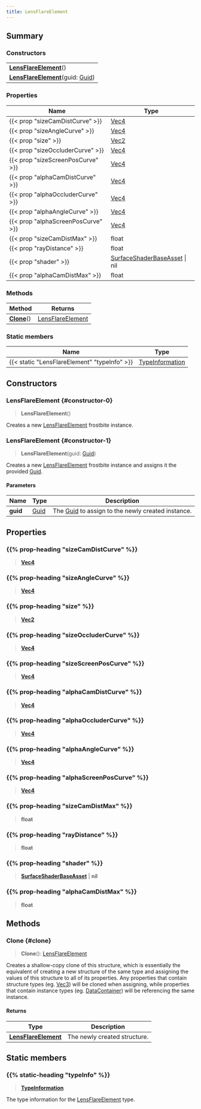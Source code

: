 ```yaml
---
title: LensFlareElement
---
```


## Summary

### Constructors

|  |
| --- |
| **[LensFlareElement](#constructor-0)**() |
| **[LensFlareElement](#constructor-1)**(guid: [Guid](/vext/ref/shared/type/guid)) |

### Properties

| Name | Type |
| ---- | ---- |
| {{< prop "sizeCamDistCurve" >}} | [Vec4](/vext/ref/shared/type/vec4) |
| {{< prop "sizeAngleCurve" >}} | [Vec4](/vext/ref/shared/type/vec4) |
| {{< prop "size" >}} | [Vec2](/vext/ref/shared/type/vec2) |
| {{< prop "sizeOccluderCurve" >}} | [Vec4](/vext/ref/shared/type/vec4) |
| {{< prop "sizeScreenPosCurve" >}} | [Vec4](/vext/ref/shared/type/vec4) |
| {{< prop "alphaCamDistCurve" >}} | [Vec4](/vext/ref/shared/type/vec4) |
| {{< prop "alphaOccluderCurve" >}} | [Vec4](/vext/ref/shared/type/vec4) |
| {{< prop "alphaAngleCurve" >}} | [Vec4](/vext/ref/shared/type/vec4) |
| {{< prop "alphaScreenPosCurve" >}} | [Vec4](/vext/ref/shared/type/vec4) |
| {{< prop "sizeCamDistMax" >}} | float |
| {{< prop "rayDistance" >}} | float |
| {{< prop "shader" >}} | [SurfaceShaderBaseAsset](/vext/ref/fb/surfaceshaderbaseasset) \| nil |
| {{< prop "alphaCamDistMax" >}} | float |

### Methods

| Method | Returns |
| ------ | ------- |
| **[Clone](#clone)**() | [LensFlareElement](/vext/ref/fb/lensflareelement) |

### Static members

| Name | Type |
| ---- | ---- |
| {{< static "LensFlareElement" "typeInfo" >}} | [TypeInformation](/vext/ref/shared/type/typeinformation) |

## Constructors

### LensFlareElement {#constructor-0}

> **LensFlareElement**()

Creates a new [LensFlareElement](/vext/ref/fb/lensflareelement) frostbite instance.

### LensFlareElement {#constructor-1}

> **LensFlareElement**(guid: [Guid](/vext/ref/shared/type/guid))

Creates a new [LensFlareElement](/vext/ref/fb/lensflareelement) frostbite instance and assigns it the provided [Guid](/vext/ref/shared/type/guid).

#### Parameters

| Name | Type | Description |
| ---- | ---- | ----------- |
| **guid** | [Guid](/vext/ref/shared/type/guid) | The [Guid](/vext/ref/shared/type/guid) to assign to the newly created instance. |

## Properties

### {{% prop-heading "sizeCamDistCurve" %}}

> **[Vec4](/vext/ref/shared/type/vec4)**

### {{% prop-heading "sizeAngleCurve" %}}

> **[Vec4](/vext/ref/shared/type/vec4)**

### {{% prop-heading "size" %}}

> **[Vec2](/vext/ref/shared/type/vec2)**

### {{% prop-heading "sizeOccluderCurve" %}}

> **[Vec4](/vext/ref/shared/type/vec4)**

### {{% prop-heading "sizeScreenPosCurve" %}}

> **[Vec4](/vext/ref/shared/type/vec4)**

### {{% prop-heading "alphaCamDistCurve" %}}

> **[Vec4](/vext/ref/shared/type/vec4)**

### {{% prop-heading "alphaOccluderCurve" %}}

> **[Vec4](/vext/ref/shared/type/vec4)**

### {{% prop-heading "alphaAngleCurve" %}}

> **[Vec4](/vext/ref/shared/type/vec4)**

### {{% prop-heading "alphaScreenPosCurve" %}}

> **[Vec4](/vext/ref/shared/type/vec4)**

### {{% prop-heading "sizeCamDistMax" %}}

> **float**

### {{% prop-heading "rayDistance" %}}

> **float**

### {{% prop-heading "shader" %}}

> **[SurfaceShaderBaseAsset](/vext/ref/fb/surfaceshaderbaseasset)** \| **nil**

### {{% prop-heading "alphaCamDistMax" %}}

> **float**

## Methods

### Clone {#clone}

> **Clone**(): [LensFlareElement](/vext/ref/fb/lensflareelement)

Creates a shallow-copy clone of this structure, which is essentially the equivalent of creating a new structure of the same type and assigning the values of this structure to all of its properties. Any properties that contain structure types (eg. [Vec3](/vext/ref/shared/type/vec3)) will be cloned when assigning, while properties that contain instance types (eg. [DataContainer](/vext/ref/shared/type/datacontainer)) will be referencing the same instance.

#### Returns

| Type | Description |
| ---- | ----------- |
| **[LensFlareElement](/vext/ref/fb/lensflareelement)** | The newly created structure. |

## Static members

### {{% static-heading "typeInfo" %}}

> **[TypeInformation](/vext/ref/shared/type/typeinformation)**

The type information for the [LensFlareElement](/vext/ref/fb/lensflareelement) type.

